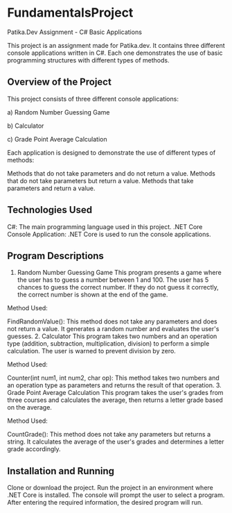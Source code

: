 # FundamentalsProject
Patika.Dev Assignment - C# Basic Applications

This project is an assignment made for Patika.dev. It contains three different console applications written in C#. Each one demonstrates the use of basic programming structures with different types of methods.

## Overview of the Project
This project consists of three different console applications:

a) Random Number Guessing Game

b) Calculator

c) Grade Point Average Calculation

Each application is designed to demonstrate the use of different types of methods:

Methods that do not take parameters and do not return a value.
Methods that do not take parameters but return a value.
Methods that take parameters and return a value.
## Technologies Used
C#: The main programming language used in this project.
.NET Core Console Application: .NET Core is used to run the console applications.
## Program Descriptions
1. Random Number Guessing Game
This program presents a game where the user has to guess a number between 1 and 100. The user has 5 chances to guess the correct number. If they do not guess it correctly, the correct number is shown at the end of the game.

Method Used:

FindRandomValue(): This method does not take any parameters and does not return a value. It generates a random number and evaluates the user's guesses.
2. Calculator
This program takes two numbers and an operation type (addition, subtraction, multiplication, division) to perform a simple calculation. The user is warned to prevent division by zero.

Method Used:

Counter(int num1, int num2, char op): This method takes two numbers and an operation type as parameters and returns the result of that operation.
3. Grade Point Average Calculation
This program takes the user's grades from three courses and calculates the average, then returns a letter grade based on the average.

Method Used:

CountGrade(): This method does not take any parameters but returns a string. It calculates the average of the user's grades and determines a letter grade accordingly.
## Installation and Running
Clone or download the project.
Run the project in an environment where .NET Core is installed.
The console will prompt the user to select a program. After entering the required information, the desired program will run.
